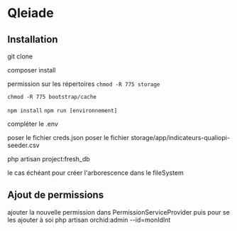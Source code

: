 # Qleiade

## Installation

git clone

composer install

permission sur les répertoires
``chmod -R 775 storage``

``chmod -R 775 bootstrap/cache``

``npm install``
``npm run [environnement]``

compléter le .env

poser le fichier creds.json
poser le fichier storage/app/indicateurs-qualiopi-seeder.csv

php artisan project:fresh_db

le cas échéant pour créer l'arborescence dans le fileSystem


## Ajout de permissions

ajouter la nouvelle permission dans PermissionServiceProvider
puis pour se les ajouter à soi
php artisan orchid:admin --id=monIdInt

